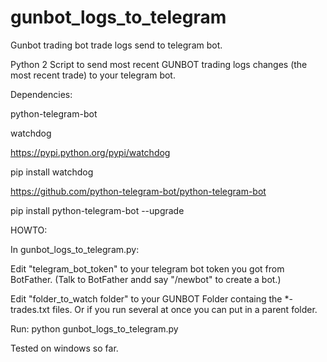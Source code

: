 # gunbot_logs_to_telegram
Gunbot trading bot trade logs send to telegram bot. 

Python 2 Script to send most recent GUNBOT trading logs changes (the most recent trade) to your telegram bot.

Dependencies:

python-telegram-bot

watchdog

https://pypi.python.org/pypi/watchdog

pip install watchdog

https://github.com/python-telegram-bot/python-telegram-bot

pip install python-telegram-bot --upgrade


HOWTO:

In gunbot_logs_to_telegram.py:

Edit "telegram_bot_token" to your telegram bot token you got from BotFather. (Talk to BotFather andd say "/newbot" to create a bot.)

Edit "folder_to_watch folder" to your GUNBOT Folder containg the *-trades.txt files. Or if you run several at once you can put in a parent folder.

Run: 
python gunbot_logs_to_telegram.py

Tested on windows so far.
